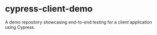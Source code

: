 # cypress-client-demo
A demo repository showcasing end-to-end testing for a client application using Cypress.
